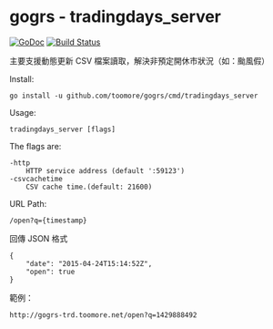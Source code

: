 gogrs - tradingdays_server
===========================

[![GoDoc](https://godoc.org/github.com/toomore/gogrs?status.svg)](https://godoc.org/github.com/toomore/gogrs/tradingdays/tradingdays_server)
[![Build Status](https://travis-ci.org/toomore/gogrs.svg?branch=master)](https://travis-ci.org/toomore/gogrs)

主要支援動態更新 CSV 檔案讀取，解決非預定開休市狀況（如：颱風假）

Install:

	go install -u github.com/toomore/gogrs/cmd/tradingdays_server

Usage:

	tradingdays_server [flags]

The flags are:

	-http
		HTTP service address (default ':59123')
	-csvcachetime
		CSV cache time.(default: 21600)

URL Path:

	/open?q={timestamp}

回傳 JSON 格式

	{
		"date": "2015-04-24T15:14:52Z",
		"open": true
	}

範例：

	http://gogrs-trd.toomore.net/open?q=1429888492

